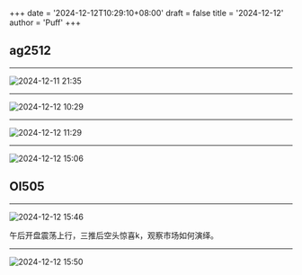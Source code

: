 +++
date = '2024-12-12T10:29:10+08:00'
draft = false
title = '2024-12-12'
author = 'Puff'
+++

## ag2512

---

![2024-12-11 21:35](/images/2024-12-12-10-35-15.png)

---

![2024-12-12 10:29](/images/2024-12-12-10-29-32.png)

---

![2024-12-12 11:29](/images/2024-12-12-11-29-20.png)

---

![2024-12-12 15:06](/images/2024-12-12-15-06-37.png)

## OI505

---

![2024-12-12 15:46](/images/2024-12-12-15-46-09.png)

午后开盘震荡上行，三推后空头惊喜k，观察市场如何演绎。

---

![2024-12-12 15:50](/images/2024-12-12-15-50-32.png)
